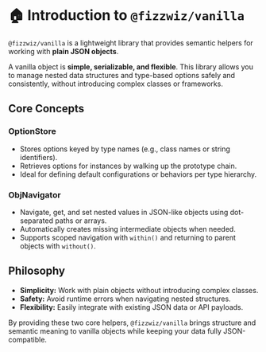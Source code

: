 # 🏠 Introduction to `@fizzwiz/vanilla`

`@fizzwiz/vanilla` is a lightweight library that provides semantic helpers for working with **plain JSON objects**.

A vanilla object is **simple, serializable, and flexible**. This library allows you to manage nested data structures and type-based options safely and consistently, without introducing complex classes or frameworks.

## Core Concepts

### OptionStore

* Stores options keyed by type names (e.g., class names or string identifiers).
* Retrieves options for instances by walking up the prototype chain.
* Ideal for defining default configurations or behaviors per type hierarchy.

### ObjNavigator

* Navigate, get, and set nested values in JSON-like objects using dot-separated paths or arrays.
* Automatically creates missing intermediate objects when needed.
* Supports scoped navigation with `within()` and returning to parent objects with `without()`.

## Philosophy

* **Simplicity:** Work with plain objects without introducing complex classes.
* **Safety:** Avoid runtime errors when navigating nested structures.
* **Flexibility:** Easily integrate with existing JSON data or API payloads.

By providing these two core helpers, `@fizzwiz/vanilla` brings structure and semantic meaning to vanilla objects while keeping your data fully JSON-compatible.
